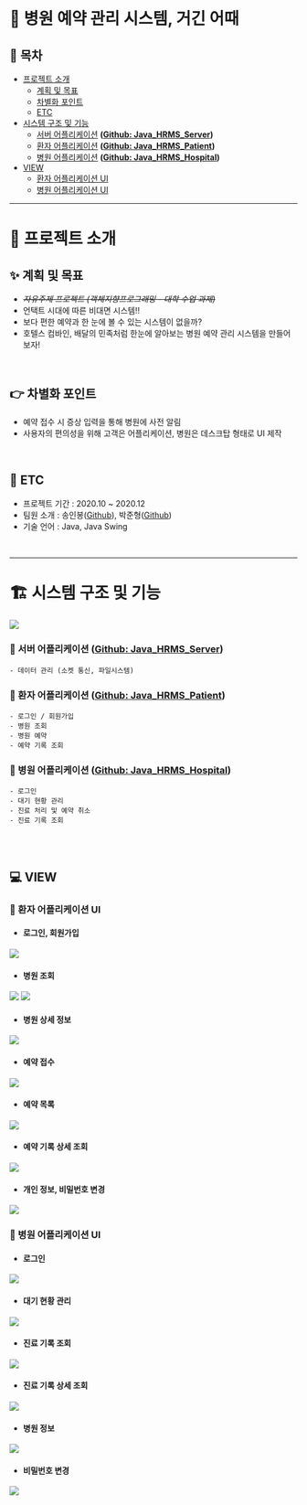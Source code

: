 # :hospital: 병원 예약 관리 시스템, 거긴 어때

## :book: 목차
* <a href="#head1">프로젝트 소개</a>
  * <a href="#head11">계획 및 목표</a>
  * <a href="#head12">차별화 포인트</a>
  * <a href="#head13">ETC</a>
* <a href="#head2">시스템 구조 및 기능</a>
  * <a href="#head21">서버 어플리케이션</a> **([Github: Java_HRMS_Server](https://github.com/sinb57/JavaHRMS-Server))**
  * <a href="#head22">환자 어플리케이션</a> **([Github: Java_HRMS_Patient](https://github.com/sinb57/Java_HRMS-Server))**
  * <a href="#head23">병원 어플리케이션</a> **([Github: Java_HRMS_Hospital](https://github.com/sinb57/Java_HRMS-Server))**
* <a href="#head3">VIEW</a>
  * <a href="#head31">환자 어플리케이션 UI</a>
  * <a href="#head32">병원 어플리케이션 UI</a>

***
# <p id="head1"></p>:pushpin: 프로젝트 소개
## <p id="head11"></p>:sparkles: 계획 및 목표
- *~~자유주제 프로젝트 (객체지향프로그래밍 - 대학 수업 과제)~~*
- 언택트 시대에 따른 비대면 시스템!!
- 보다 편한 예약과 한 눈에 볼 수 있는 시스템이 없을까?
- 호텔스 컴바인, 배달의 민족처럼 한눈에 알아보는 병원 예약 관리 시스템을 만들어보자!
</br>

## <p id="head12"></p>:point_right: 차별화 포인트
- 예약 접수 시 증상 입력을 통해 병원에 사전 알림
- 사용자의 편의성을 위해 고객은 어플리케이션, 병원은 데스크탑 형태로 UI 제작
</br>


## <p id="head13"></p>:speech_balloon: ETC
- 프로젝트 기간 : 2020.10 ~ 2020.12
- 팀원 소개 : 송인봉([Github](https://github.com/sinb57)), 박준형([Github](https://github.com/oopsys6))
- 기술 언어 : Java, Java Swing
</br>

***

# <p id="head2"></p>:building_construction: 시스템 구조 및 기능
![](https://imgur.com/IzlaPs4.png)

### <p id="head21"></p>:round_pushpin: 서버 어플리케이션 ([Github: Java_HRMS_Server](https://github.com/sinb57/Java_HRMS-Server))
    - 데이터 관리 (소켓 통신, 파일시스템)

### <p id="head22"></p>:round_pushpin: 환자 어플리케이션 ([Github: Java_HRMS_Patient](https://github.com/sinb57/Java_HRMS-Server))
    - 로그인 / 회원가입
    - 병원 조회
    - 병원 예약
    - 예약 기록 조회

### <p id="head23"></p>:round_pushpin: 병원 어플리케이션 ([Github: Java_HRMS_Hospital](https://github.com/sinb57/Java_HRMS-Server))
    - 로그인
    - 대기 현황 관리
    - 진료 처리 및 예약 취소
    - 진료 기록 조회
</br>
</br>

## <p id="head3"></p>:computer: VIEW 

### <p id="head31"></p>:boy: 환자 어플리케이션 UI
- #### 로그인, 회원가입
![](https://imgur.com/c8MimT1.png)

- #### 병원 조회
![](https://imgur.com/WNm6dXb.png)
![](https://imgur.com/Am8wDzm.png)

- #### 병원 상세 정보
![](https://imgur.com/U35JHIz.png)

- #### 예약 접수
![](https://imgur.com/tXLENHA.png)

- #### 예약 목록
![](https://imgur.com/8YcWohW.png)

- #### 예약 기록 상세 조회
![](https://imgur.com/ZB3qR1g.png)

- #### 개인 정보, 비밀번호 변경
![](https://imgur.com/Eiju2Ey.png)



### <p id="head32"></p>:hospital: 병원 어플리케이션 UI
- #### 로그인
![](https://imgur.com/8vOw5Lj.png)

- #### 대기 현황 관리
![](https://imgur.com/wcvz0LP.png)

- #### 진료 기록 조회
![](https://imgur.com/wVBTFLf.png)

- #### 진료 기록 상세 조회
![](https://imgur.com/AZcpjjM.png)

- #### 병원 정보
![](https://imgur.com/L1br2hH.png)

- #### 비밀번호 변경
![](https://imgur.com/1dAb9Du.png)

